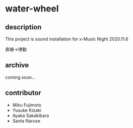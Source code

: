 # water-wheel
## description
This project is sound installation for x-Music Night 2020.11.6

直線->律動

## archive
coming soon...

## contributor
- Miku Fujimoto
- Yusuke Kizaki
- Ayaka Sakakibara
- Santa Naruse
